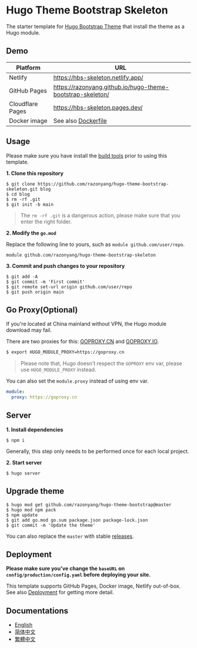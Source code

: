 # Hugo Theme Bootstrap Skeleton

The starter template for [Hugo Bootstrap Theme](https://github.com/razonyang/hugo-theme-bootstrap) that install the theme as a Hugo module.

## Demo

| Platform | URL |
|---|---|
| Netlify | https://hbs-skeleton.netlify.app/ |
| GitHub Pages | https://razonyang.github.io/hugo-theme-bootstrap-skeleton/ |
| Cloudflare Pages | https://hbs-skeleton.pages.dev/ |
| Docker image | See also [Dockerfile](Dockerfile) |

## Usage

Please make sure you have install the [build tools](https://hbs.razonyang.com/v1/en/docs/getting-started/prerequisites/#build-tools) prior to using this template.

**1. Clone this repository**

```shell
$ git clone https://github.com/razonyang/hugo-theme-bootstrap-skeleton.git blog
$ cd blog
$ rm -rf .git
$ git init -b main
```

> The `rm -rf .git` is a dangerous action, please make sure that you enter the right folder.

**2. Modify the `go.mod`**

Replace the following line to yours, such as `module github.com/user/repo`.

```text
module github.com/razonyang/hugo-theme-bootstrap-skeleton
```

**3. Commit and push changes to your repository**

```shell
$ git add -A
$ git commit -m 'First commit'
$ git remote set-url origin github.com/user/repo
$ git push origin main
```

## Go Proxy(Optional)

If you're located at China mainland without VPN, the Hugo module download may fail.

There are two proxies for this: [GOPROXY.CN](https://goproxy.cn) and [GOPROXY.IO](https://goproxy.io).

```bash
$ export HUGO_MODULE_PROXY=https://goproxy.cn
```

> Please note that, Hugo doesn't respect the `GOPROXY` env var, please use `HUGO_MODULE_PROXY` instead.

You can also set the `module.proxy` instead of using env var.

```yaml
module:
  proxy: https://goproxy.cn
```

## Server

**1. Install dependencies**

```shell
$ npm i
```

Generally, this step only needs to be performed once for each local project.

**2. Start server**

```shell
$ hugo server
```

## Upgrade theme

```shell
$ hugo mod get github.com/razonyang/hugo-theme-bootstrap@master
$ hugo mod npm pack
$ npm update
$ git add go.mod go.sum package.json package-lock.json
$ git commit -m 'Update the theme'
```

You can also replace the `master` with stable [releases](https://github.com/razonyang/hugo-theme-bootstrap/releases).

## Deployment

**Please make sure you've change the `baseURL` on `config/production/config.yaml` before deploying your site.**

This template supports GitHub Pages, Docker image, Netlify out-of-box. See also [Deployment](https://hbs.razonyang.com/v1/en/docs/deployment/) for getting more detail.

## Documentations

- [English](https://hbs.razonyang.com/v1/en/)
- [简体中文](https://hbs.razonyang.com/v1/zh-hans/)
- [繁體中文](https://hbs.razonyang.com/v1/zh-hant/)
